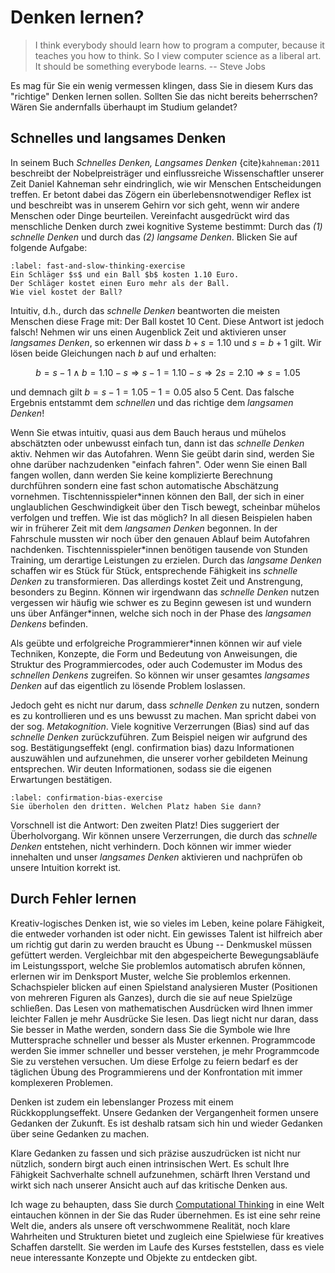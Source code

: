 # Denken lernen?

>I think everybody should learn how to program a computer, because it teaches you how to think. So I view computer science as a liberal art. It should be something everybode learns. -- Steve Jobs

Es mag für Sie ein wenig vermessen klingen, dass Sie in diesem Kurs das "richtige" Denken lernen sollen.
Sollten Sie das nicht bereits beherrschen?
Wären Sie andernfalls überhaupt im Studium gelandet?

## Schnelles und langsames Denken

In seinem Buch *Schnelles Denken, Langsames Denken* {cite}`kahneman:2011` beschreibt der Nobelpreisträger und einflussreiche Wissenschaftler unserer Zeit Daniel Kahneman sehr eindringlich, wie wir Menschen Entscheidungen treffen.
Er betont dabei das Zögern ein überlebensnotwendiger Reflex ist und beschreibt was in unserem Gehirn vor sich geht, wenn wir andere Menschen oder Dinge beurteilen. 
Vereinfacht ausgedrückt wird das menschliche Denken durch zwei kognitive Systeme bestimmt:
Durch das *(1) schnelle Denken* und durch das *(2) langsame Denken*.
Blicken Sie auf folgende Aufgabe:

```{exercise} Blinzeln des Alphabets
:label: fast-and-slow-thinking-exercise
Ein Schläger $s$ und ein Ball $b$ kosten 1.10 Euro.
Der Schläger kostet einen Euro mehr als der Ball.
Wie viel kostet der Ball?
```

Intuitiv, d.h., durch das *schnelle Denken* beantworten die meisten Menschen diese Frage mit: Der Ball kostet 10 Cent.
Diese Antwort ist jedoch falsch!
Nehmen wir uns einen Augenblick Zeit und aktivieren unser *langsames Denken*, so erkennen wir dass $b + s = 1.10$ und $s = b + 1$ gilt.
Wir lösen beide Gleichungen nach $b$ auf und erhalten:

$$b = s - 1 \land b = 1.10 - s \Rightarrow s-1 = 1.10-s \Rightarrow 2s = 2.10 \Rightarrow s = 1.05$$

und demnach gilt $b = s - 1= 1.05-1 = 0.05$ also 5 Cent.
Das falsche Ergebnis entstammt dem *schnellen* und das richtige dem *langsamen Denken*!

Wenn Sie etwas intuitiv, quasi aus dem Bauch heraus und mühelos abschätzten oder unbewusst einfach tun, dann ist das *schnelle Denken* aktiv.
Nehmen wir das Autofahren.
Wenn Sie geübt darin sind, werden Sie ohne darüber nachzudenken "einfach fahren".
Oder wenn Sie einen Ball fangen wollen, dann werden Sie keine komplizierte Berechnung durchführen sondern eine fast schon automatische Abschätzung vornehmen.
Tischtennisspieler\*innen können den Ball, der sich in einer unglaublichen Geschwindigkeit über den Tisch bewegt, scheinbar mühelos verfolgen und treffen.
Wie ist das möglich?
In all diesen Beispielen haben wir in früherer Zeit mit dem *langsamen Denken* begonnen.
In der Fahrschule mussten wir noch über den genauen Ablauf beim Autofahren nachdenken.
Tischtennisspieler\*innen benötigen tausende von Stunden Training, um derartige Leistungen zu erzielen.
Durch das *langsame Denken* schaffen wir es Stück für Stück, entsprechende Fähigkeit ins *schnelle Denken* zu transformieren.
Das allerdings kostet Zeit und Anstrengung, besonders zu Beginn.
Können wir irgendwann das *schnelle Denken* nutzen vergessen wir häufig wie schwer es zu Beginn gewesen ist und wundern uns über Anfänger\*innen, welche sich noch in der Phase des *langsamen Denkens* befinden.

Als geübte und erfolgreiche Programmierer\*innen können wir auf viele Techniken, Konzepte, die Form und Bedeutung von Anweisungen, die Struktur des Programmiercodes, oder auch Codemuster im Modus des *schnellen Denkens* zugreifen.
So können wir unser gesamtes *langsames Denken* auf das eigentlich zu lösende Problem loslassen.

Jedoch geht es nicht nur darum, dass *schnelle Denken* zu nutzen, sondern es zu kontrollieren und es uns bewusst zu machen.
Man spricht dabei von der sog. *Metakognition*.
Viele kognitive Verzerrungen (Bias) sind auf das *schnelle Denken* zurückzuführen.
Zum Beispiel neigen wir aufgrund des sog. Bestätigungseffekt (engl. confirmation bias) dazu Informationen auszuwählen und aufzunehmen, die unserer vorher gebildeten Meinung entsprechen.
Wir deuten Informationen, sodass sie die eigenen Erwartungen bestätigen.

```{exercise} Blinzeln des Alphabets
:label: confirmation-bias-exercise
Sie überholen den dritten. Welchen Platz haben Sie dann?
```

Vorschnell ist die Antwort: Den zweiten Platz!
Dies suggeriert der Überholvorgang.
Wir können unsere Verzerrungen, die durch das *schnelle Denken* entstehen, nicht verhindern.
Doch können wir immer wieder innehalten und unser *langsames Denken* aktivieren und nachprüfen ob unsere Intuition korrekt ist.

## Durch Fehler lernen

Kreativ-logisches Denken ist, wie so vieles im Leben, keine polare Fähigkeit, die entweder vorhanden ist oder nicht.
Ein gewisses Talent ist hilfreich aber um richtig gut darin zu werden braucht es Übung -- Denkmuskel müssen gefüttert werden.
Vergleichbar mit den abgespeicherte Bewegungsabläufe im Leistungssport, welche Sie problemlos automatisch abrufen können, erlernen wir im Denksport Muster, welche Sie problemlos erkennen.
Schachspieler blicken auf einen Spielstand analysieren Muster (Positionen von mehreren Figuren als Ganzes), durch die sie auf neue Spielzüge schließen.
Das Lesen von mathematischen Ausdrücken wird Ihnen immer leichter Fallen je mehr Ausdrücke Sie lesen.
Das liegt nicht nur daran, dass Sie besser in Mathe werden, sondern dass Sie die Symbole wie Ihre Muttersprache schneller und besser als Muster erkennen.
Programmcode werden Sie immer schneller und besser verstehen, je mehr Programmcode Sie zu verstehen versuchen.
Um diese Erfolge zu feiern bedarf es der täglichen Übung des Programmierens und der Konfrontation mit immer komplexeren Problemen.

Denken ist zudem ein lebenslanger Prozess mit einem Rückkopplungseffekt.
Unsere Gedanken der Vergangenheit formen unsere Gedanken der Zukunft.
Es ist deshalb ratsam sich hin und wieder Gedanken über seine Gedanken zu machen.

Klare Gedanken zu fassen und sich präzise auszudrücken ist nicht nur nützlich, sondern birgt auch einen intrinsischen Wert.
Es schult Ihre Fähigkeit Sachverhalte schnell aufzunehmen, schärft Ihren Verstand und wirkt sich nach unserer Ansicht auch auf das kritische Denken aus.

Ich wage zu behaupten, dass Sie durch [Computational Thinking](sec-what-is-ct) in eine Welt eintauchen können in der Sie das Ruder übernehmen.
Es ist eine sehr reine Welt die, anders als unsere oft verschwommene Realität, noch klare Wahrheiten und Strukturen bietet und zugleich eine Spielwiese für kreatives Schaffen darstellt.
Sie werden im Laufe des Kurses feststellen, dass es viele neue interessante Konzepte und Objekte zu entdecken gibt.
